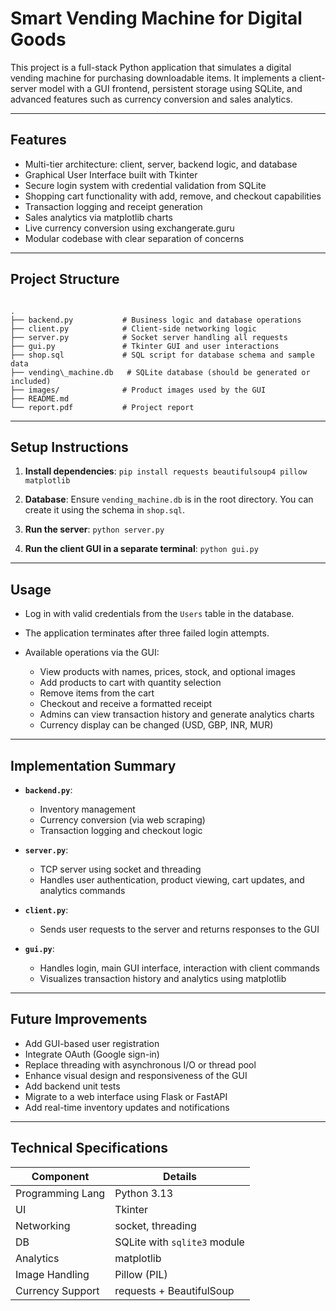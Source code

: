# Smart Vending Machine for Digital Goods

This project is a full-stack Python application that simulates a digital vending machine for purchasing downloadable items. It implements a client-server model with a GUI frontend, persistent storage using SQLite, and advanced features such as currency conversion and sales analytics.

---

## Features

- Multi-tier architecture: client, server, backend logic, and database
- Graphical User Interface built with Tkinter
- Secure login system with credential validation from SQLite
- Shopping cart functionality with add, remove, and checkout capabilities
- Transaction logging and receipt generation
- Sales analytics via matplotlib charts
- Live currency conversion using exchangerate.guru
- Modular codebase with clear separation of concerns

---

## Project Structure

```

.
├── backend.py           # Business logic and database operations
├── client.py            # Client-side networking logic
├── server.py            # Socket server handling all requests
├── gui.py               # Tkinter GUI and user interactions
├── shop.sql             # SQL script for database schema and sample data
├── vending\_machine.db   # SQLite database (should be generated or included)
├── images/              # Product images used by the GUI
├── README.md
└── report.pdf           # Project report

````
---

## Setup Instructions

1. **Install dependencies**:
   `pip install requests beautifulsoup4 pillow matplotlib`

2. **Database**:
   Ensure `vending_machine.db` is in the root directory. You can create it using the schema in `shop.sql`.

3. **Run the server**:
   `python server.py`

4. **Run the client GUI in a separate terminal**:
   `python gui.py`

---

## Usage

* Log in with valid credentials from the `Users` table in the database.
* The application terminates after three failed login attempts.
* Available operations via the GUI:

  * View products with names, prices, stock, and optional images
  * Add products to cart with quantity selection
  * Remove items from the cart
  * Checkout and receive a formatted receipt
  * Admins can view transaction history and generate analytics charts
  * Currency display can be changed (USD, GBP, INR, MUR)

---

## Implementation Summary

* **`backend.py`**:

  * Inventory management
  * Currency conversion (via web scraping)
  * Transaction logging and checkout logic

* **`server.py`**:

  * TCP server using socket and threading
  * Handles user authentication, product viewing, cart updates, and analytics commands

* **`client.py`**:

  * Sends user requests to the server and returns responses to the GUI

* **`gui.py`**:

  * Handles login, main GUI interface, interaction with client commands
  * Visualizes transaction history and analytics using matplotlib

---

## Future Improvements

* Add GUI-based user registration
* Integrate OAuth (Google sign-in)
* Replace threading with asynchronous I/O or thread pool
* Enhance visual design and responsiveness of the GUI
* Add backend unit tests
* Migrate to a web interface using Flask or FastAPI
* Add real-time inventory updates and notifications

---

## Technical Specifications

| Component        | Details                      |
| ---------------- | ---------------------------- |
| Programming Lang | Python 3.13                  |
| UI               | Tkinter                      |
| Networking       | socket, threading            |
| DB               | SQLite with `sqlite3` module |
| Analytics        | matplotlib                   |
| Image Handling   | Pillow (PIL)                 |
| Currency Support | requests + BeautifulSoup     |


